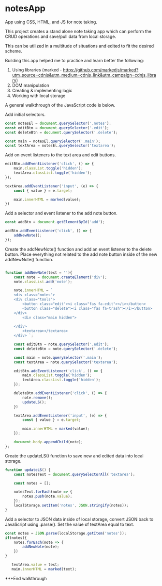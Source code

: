 # notesApp
App using CSS, HTML, and JS for note taking.

This project creates a stand alone note taking app which can perform the CRUD operations and save/pull data from local storage.

This can be utilized in a multitude of situations and edited to fit the desired scheme.

Building this app helped me to practice and learn better the following:
1) Using libraries (marked - https://github.com/markedjs/marked?utm_source=cdnjs&utm_medium=cdnjs_link&utm_campaign=cdnjs_library)
2) DOM manipulation
3) Creating & implementing logic
4) Working with local storage

A general walkthrough of the JavaScript code is below.

Add initial selectors.
```JavaScript
const notesEl = document.querySelector('.notes');
const editBtn = document.querySelector('.edit');
const deleteBtn = document.querySelector('.delete');

const main = notesEl.querySelector('.main');
const textArea = notesEl.querySelector('textarea');
```

Add on event listeners to the text area and edit buttons.
```JavaScript
editBtn.addEventListener('click', () => {
    main.classList.toggle('hidden');
    textArea.classList.toggle('hidden');
});

textArea.addEventListener('input', (e) => {
    const { value } = e.target;

    main.innerHTML = marked(value);
})
```

Add a selector and event listener to the add note button.
```JavaScript
const addBtn = document.getElementById('add');

addBtn.addEventListener('click', () => {
    addNewNote();
});
```

Create the addNewNote() function and add an event listener to the delete button. Place everything not related to the add note button inside of the new addNewNote() function.
```JavaScript

function addNewNote(text = ''){
    const note = document.createElement('div');
    note.classList.add('note');

    note.innerHTML = `
    <div class="notes">
    <div class="tools">
        <button class="edit"><i class="fas fa-edit"></i></button>
        <button class="delete"><i class="fas fa-trash"></i></button>
    </div>
        <div class="main hidden">
        
    </div>
        <textarea></textarea>
    </div> `;

    const editBtn = note.querySelector('.edit');
    const deleteBtn = note.querySelector('.delete');

    const main = note.querySelector('.main');
    const textArea = note.querySelector('textarea');

    editBtn.addEventListener('click', () => {
        main.classList.toggle('hidden');
        textArea.classList.toggle('hidden');
    });

    deleteBtn.addEventListener('click', () => {
        note.remove();
        updateLS();
    })

    textArea.addEventListener('input', (e) => {
        const { value } = e.target;

        main.innerHTML = marked(value);
    });

    document.body.appendChild(note);
};
```

Create the updateLS() function to save new and edited data into local storage.
```JavaScript
function updateLS() {
    const notesText = document.querySelectorAll('textarea');

    const notes = [];

    notesText.forEach(note => {
        notes.push(note.value);
    });
    localStorage.setItem('notes', JSON.stringify(notes));
}
```

Add a selector to JSON data inside of local storage, convert JSON back to JavaScript using .parse(). Set the value of textArea equal to text.
```JavaScript
const notes = JSON.parse(localStorage.getItem('notes'));
if(notes){
    notes.forEach(note => {
        addNewNote(note);
    })
}

   textArea.value = text;
   main.innerHTML = marked(text);
```

***End walkthrough
